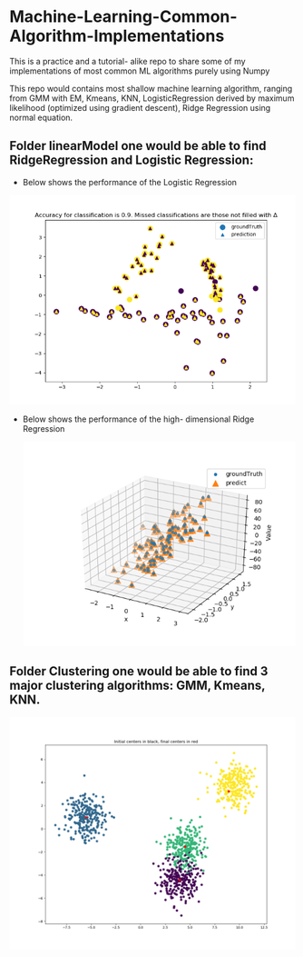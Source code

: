 # Machine-Learning-Common-Algorithm-Implementations
This is a practice and a tutorial- alike repo to share some of my implementations of most common ML algorithms purely using Numpy

This repo would contains most shallow machine learning algorithm, ranging from GMM with EM, Kmeans, KNN, LogisticRegression derived by maximum likelihood (optimized using gradient descent), Ridge Regression using normal equation.

## Folder linearModel one would be able to find RidgeRegression and Logistic Regression:

- Below shows the performance of the Logistic Regression

![image-20200209224850136](linearModel/logisticRegression.png)

- Below shows the performance of the high- dimensional Ridge Regression

  ![image-20200209224850136](linearModel/ridgePredictionPlot.png)

## Folder **Clustering** one would be able to find 3 major clustering algorithms: GMM, Kmeans, KNN. 

![image-20200209224850136](Clustering/Kmeans.png)
